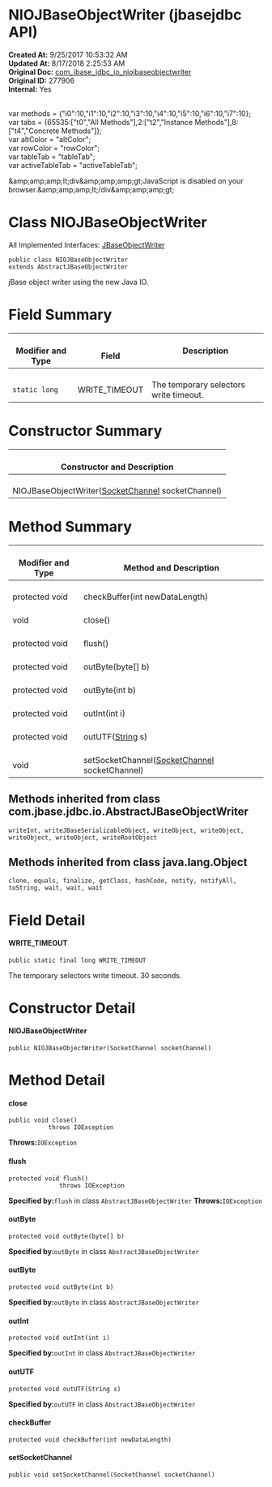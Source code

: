 # NIOJBaseObjectWriter (jbasejdbc   API)

**Created At:** 9/25/2017 10:53:32 AM  
**Updated At:** 8/17/2018 2:25:53 AM  
**Original Doc:** [com_jbase_jdbc_io_niojbaseobjectwriter](https://docs.jbase.com/39232-io/com_jbase_jdbc_io_niojbaseobjectwriter)  
**Original ID:** 277906  
**Internal:** Yes  

<!--<br>    try {<br>        if (location.href.indexOf('is-external=true') == -1) {<br>            parent.document.title="NIOJBaseObjectWriter (jbasejdbc   API)";<br>        }<br>    }<br>    catch(err) {<br>    }<br>//--><br>var methods = {"i0":10,"i1":10,"i2":10,"i3":10,"i4":10,"i5":10,"i6":10,"i7":10};<br>var tabs = {65535:["t0","All Methods"],2:["t2","Instance Methods"],8:["t4","Concrete Methods"]};<br>var altColor = "altColor";<br>var rowColor = "rowColor";<br>var tableTab = "tableTab";<br>var activeTableTab = "activeTableTab";&amp;amp;amp;amp;lt;div&amp;amp;amp;amp;gt;JavaScript is disabled on your browser.&amp;amp;amp;amp;lt;/div&amp;amp;amp;amp;gt;


# Class NIOJBaseObjectWriter

All Implemented Interfaces:
[JBaseObjectWriter](./../jbaseobjectwriter-%28jbasejdbc-api%29 "interface in com.jbase.jdbc.io")


```
public class NIOJBaseObjectWriter
extends AbstractJBaseObjectWriter
```

jBase object writer using the new Java IO.

# Field Summary


| <br>Modifier and Type<br> | <br>Field<br> | Description<br> |
| --- | --- | --- |
| <br>`static long`<br> | <br>WRITE\_TIMEOUT<br> | <br>The temporary selectors write timeout.<br> |








# Constructor Summary


| <br>Constructor and Description<br> |
| --- |
| <br>NIOJBaseObjectWriter([SocketChannel](http://java.sun.com/j2se/1.5.0/docs/api/java/nio/channels/SocketChannel.html?is-external=true "class or interface in java.nio.channels") socketChannel)<br> |






# Method Summary


| <br>Modifier and Type<br> | <br>Method and Description<br> |
| --- | --- |
| <br>protected void<br> | <br>checkBuffer(int newDataLength)<br> |
| <br>void<br> | <br>close()<br> |
| <br>protected void<br> | <br>flush()<br> |
| <br>protected void<br> | <br>outByte(byte[] b)<br> |
| <br>protected void<br> | <br>outByte(int b)<br> |
| <br>protected void<br> | <br>outInt(int i)<br> |
| <br>protected void<br> | <br>outUTF([String](http://java.sun.com/j2se/1.5.0/docs/api/java/lang/String.html?is-external=true "class or interface in java.lang") s)<br> |
| <br>void<br> | <br>setSocketChannel([SocketChannel](http://java.sun.com/j2se/1.5.0/docs/api/java/nio/channels/SocketChannel.html?is-external=true "class or interface in java.nio.channels") socketChannel)<br> |




## 


## Methods inherited from class com.jbase.jdbc.io.AbstractJBaseObjectWriter
`writeInt, writeJBaseSerializableObject, writeObject, writeObject, writeObject, writeObject, writeRootObject`



## 


## Methods inherited from class java.lang.Object
`clone, equals, finalize, getClass, hashCode, notify, notifyAll, toString, wait, wait, wait`

# Field Detail

#### **WRITE\_TIMEOUT**

```
public static final long WRITE_TIMEOUT
```



The temporary selectors write timeout. 30 seconds.







# Constructor Detail

#### **NIOJBaseObjectWriter**

```
public NIOJBaseObjectWriter(SocketChannel socketChannel)
```







# Method Detail

#### **close**

```
public void close()
           throws IOException
```

**Throws:**`IOException`




#### **flush**

```
protected void flush()
              throws IOException
```

**Specified by:**`flush` in class `AbstractJBaseObjectWriter`
**Throws:**`IOException`




#### **outByte**

```
protected void outByte(byte[] b)
```


**Specified by:**`outByte` in class `AbstractJBaseObjectWriter`


#### 


#### **outByte**

```
protected void outByte(int b)
```

**Specified by:**`outByte` in class `AbstractJBaseObjectWriter`




#### **outInt**

```
protected void outInt(int i)
```

**Specified by:**`outInt` in class `AbstractJBaseObjectWriter`




#### **outUTF**

```
protected void outUTF(String s)
```

**Specified by:**`outUTF` in class `AbstractJBaseObjectWriter`




#### **checkBuffer**

```
protected void checkBuffer(int newDataLength)
```





#### **setSocketChannel**

```
public void setSocketChannel(SocketChannel socketChannel)
```


